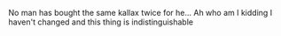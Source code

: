 No man has bought the same kallax twice for he... Ah who am I kidding I haven't changed and this thing is indistinguishable


